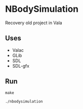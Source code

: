 # NBodySimulation
Recovery old project in Vala

## Uses
- Valac
- GLib
- SDL
- SDL-gfx

## Run
`make`

`./nbodysimulation`
